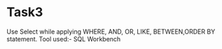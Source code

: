 # Task3
Use Select while applying WHERE, AND, OR, LIKE, BETWEEN,ORDER BY statement.
Tool used:- SQL Workbench 
